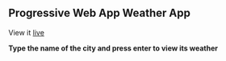 ## Progressive Web App Weather App

View it [live](https://pwa-weather-app04.netlify.app/)

**Type the name of the city and press enter to view its weather**
